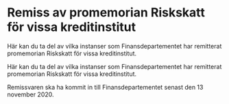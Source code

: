 # Remiss av promemorian Riskskatt för vissa kreditinstitut

Här kan du ta del av vilka instanser som Finansdepartementet har remitterat promemorian Riskskatt för vissa kreditinstitut.

Här kan du ta del av vilka instanser som Finansdepartementet har remitterat promemorian Riskskatt för vissa kreditinstitut.

Remissvaren ska ha kommit in till Finansdepartementet senast den 13
november 2020.
